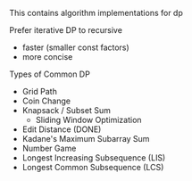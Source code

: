 This contains algorithm implementations for dp 

Prefer iterative DP to recursive
- faster (smaller const factors)
- more concise

Types of Common DP
- Grid Path
- Coin Change 
- Knapsack / Subset Sum 
  - Sliding Window Optimization 
- Edit Distance (DONE)
- Kadane's Maximum Subarray Sum 
- Number Game 
- Longest Increasing Subsequence (LIS) 
- Longest Common Subsequence (LCS)

